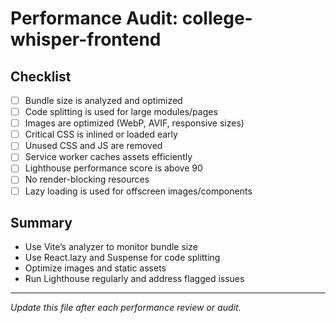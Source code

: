 # Performance Audit: college-whisper-frontend

## Checklist

- [ ] Bundle size is analyzed and optimized
- [ ] Code splitting is used for large modules/pages
- [ ] Images are optimized (WebP, AVIF, responsive sizes)
- [ ] Critical CSS is inlined or loaded early
- [ ] Unused CSS and JS are removed
- [ ] Service worker caches assets efficiently
- [ ] Lighthouse performance score is above 90
- [ ] No render-blocking resources
- [ ] Lazy loading is used for offscreen images/components

## Summary

- Use Vite’s analyzer to monitor bundle size
- Use React.lazy and Suspense for code splitting
- Optimize images and static assets
- Run Lighthouse regularly and address flagged issues

---
*Update this file after each performance review or audit.* 